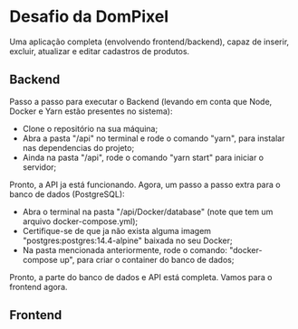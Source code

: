 # Desafio da DomPixel
Uma aplicação completa (envolvendo frontend/backend), capaz de inserir, excluir, atualizar e editar cadastros de produtos.

## Backend
Passo a passo para executar o Backend (levando em conta que Node, Docker e Yarn estão presentes no sistema):

- Clone o repositório na sua máquina;
- Abra a pasta "/api" no terminal e rode o comando "yarn", para instalar nas dependencias do projeto;
- Ainda na pasta "/api", rode o comando "yarn start" para iniciar o servidor;

Pronto, a API ja está funcionando. 
Agora, um passo a passo extra para o banco de dados (PostgreSQL):

- Abra o terminal na pasta "/api/Docker/database" (note que tem um arquivo docker-compose.yml);
- Certifique-se de que ja não exista alguma imagem "postgres:postgres:14.4-alpine" baixada no seu Docker;
- Na pasta mencionada anteriormente, rode o comando: "docker-compose up", para criar o container do banco de dados;

Pronto, a parte do banco de dados e API está completa. Vamos para o frontend agora.

## Frontend
